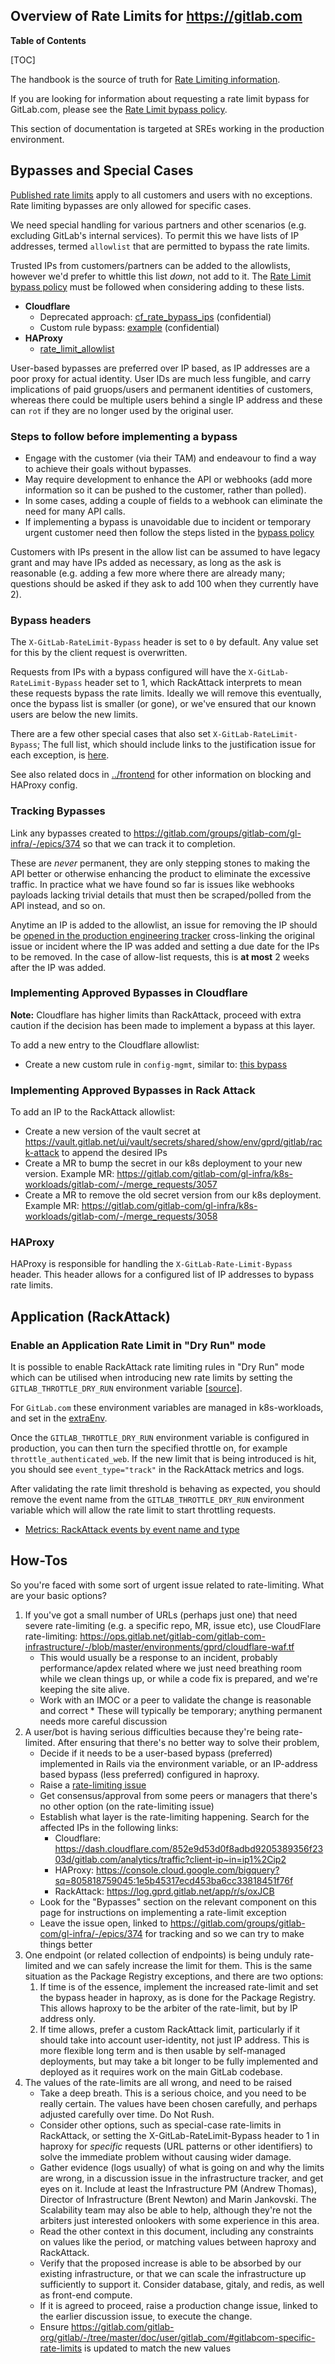 ## Overview of Rate Limits for <https://gitlab.com>

**Table of Contents**

[TOC]

The handbook is the source of truth for [Rate Limiting information](https://handbook.gitlab.com/handbook/engineering/infrastructure/rate-limiting/).

If you are looking for information about requesting a rate limit bypass for GitLab.com, please see the
[Rate Limit bypass policy](https://handbook.gitlab.com/handbook/engineering/infrastructure/rate-limiting/bypass-policy/).

This section of documentation is targeted at SREs working in the production environment.

## Bypasses and Special Cases

[Published rate limits](https://docs.gitlab.com/ee/user/gitlab_com/index.html#gitlabcom-specific-rate-limits) apply to
all customers and users with no exceptions. Rate limiting bypasses are only allowed for specific cases.

We need special handling for various partners and other scenarios (e.g. excluding GitLab's internal services).
To permit this we have lists of IP addresses, termed `allowlist` that are permitted to bypass the rate limits.

Trusted IPs from customers/partners can be added to the allowlists, however we'd prefer to whittle this list _down_,
not add to it. The [Rate Limit bypass policy](https://handbook.gitlab.com/handbook/engineering/infrastructure/rate-limiting/bypass-policy/)
must be followed when considering adding to these lists.

- **Cloudflare**
  - Deprecated approach: [cf_rate_bypass_ips](https://ops.gitlab.net/gitlab-com/gl-infra/config-mgmt/-/blob/main/environments/gprd/cloudflare-rate-limits-waf-and-rules.tf#L12-33) (confidential)
  - Custom rule bypass: [example](https://ops.gitlab.net/gitlab-com/gl-infra/config-mgmt/-/blob/main/environments/gprd/cloudflare-custom-rules.tf#L156) (confidential)
- **HAProxy**
  - [rate_limit_allowlist](https://gitlab.com/gitlab-com/gl-infra/chef-repo/-/blob/master/roles/gprd-base-haproxy-main-config.json?ref_type=heads#L176)

User-based bypasses are preferred over IP based, as IP addresses are a poor proxy for actual identity.
User IDs are much less fungible, and carry implications of paid gruops/users and permanent identities of customers,
whereas there could be multiple users behind a single IP address and these can `rot` if they are no longer used by the
original user.

### Steps to follow before implementing a bypass

- Engage with the customer (via their TAM) and endeavour to find a way to achieve their goals without bypasses.
- May require development to enhance the API or webhooks (add more information so it can be pushed to the customer, rather than polled).
- In some cases, adding a couple of fields to a webhook can eliminate the need for many API calls.
- If implementing a bypass is unavoidable due to incident or temporary urgent customer need then follow the steps listed in the [bypass policy](https://handbook.gitlab.com/handbook/engineering/infrastructure/rate-limiting/bypass-policy/#process-to-request-a-bypass)

Customers with IPs present in the allow list can be assumed to have legacy grant and may have IPs added as necessary,
as long as the ask is reasonable (e.g. adding a few more where there are already many; questions should be asked if they ask
to add 100 when they currently have 2).

### Bypass headers

The `X-GitLab-RateLimit-Bypass` header is set to `0` by default. Any value set for this by the client request is overwritten.

Requests from IPs with a bypass configured will have the `X-GitLab-RateLimit-Bypass` header set to 1, which RackAttack
interprets to mean these requests bypass the rate limits. Ideally we will remove this eventually, once the bypass list
is smaller (or gone), or we've ensured that our known users are below the new limits.

There are a few other special cases that also set `X-GitLab-RateLimit-Bypass`; The full list, which should include links
to the justification issue for each exception, is [here](https://gitlab.com/gitlab-cookbooks/gitlab-haproxy/-/blob/master/templates/default/frontends/https.erb#L49).

See also related docs in [../frontend](../frontend/) for other information on blocking and HAProxy config.

### Tracking Bypasses

Link any bypasses created to <https://gitlab.com/groups/gitlab-com/gl-infra/-/epics/374> so that we can track it to completion.

These are _never_ permanent, they are only stepping stones to making the API better or otherwise enhancing the product to eliminate
the excessive traffic. In practice what we have found so far is issues like webhooks payloads lacking trivial details that
must then be scraped/polled from the API instead, and so on.

Anytime an IP is added to the allowlist, an issue for removing the IP should be [opened in the production engineering tracker](https://gitlab.com/gitlab-com/gl-infra/production-engineering/-/issues/new) cross-linking the original issue or incident where the IP was added and setting a due date for the IPs to be removed. In the case of allow-list requests, this is **at most** 2 weeks after the IP was added.

### Implementing Approved Bypasses in Cloudflare

**Note:** Cloudflare has higher limits than RackAttack, proceed with extra caution if the decision has been made to implement a bypass at this layer.

To add a new entry to the Cloudflare allowlist:

- Create a new custom rule in `config-mgmt`, similar to: [this bypass](https://ops.gitlab.net/gitlab-com/gl-infra/config-mgmt/-/blob/dcf17ff7d43665039167b0f1bde1fc90cb46ba41/environments/gprd/cloudflare-custom-rules.tf#L165-184)

### Implementing Approved Bypasses in Rack Attack

To add an IP to the RackAttack allowlist:

- Create a new version of the vault secret at
  <https://vault.gitlab.net/ui/vault/secrets/shared/show/env/gprd/gitlab/rack-attack>
  to append the desired IPs
- Create a MR to bump the secret in our k8s deployment to your new version. Example MR:
  <https://gitlab.com/gitlab-com/gl-infra/k8s-workloads/gitlab-com/-/merge_requests/3057>
- Create a MR to remove the old secret version from our k8s deployment. Example MR:
  <https://gitlab.com/gitlab-com/gl-infra/k8s-workloads/gitlab-com/-/merge_requests/3058>

### HAProxy

HAProxy is responsible for handling the `X-GitLab-Rate-Limit-Bypass` header. This header allows for a configured list of IP addresses to bypass rate limits.

## Application (RackAttack)

### Enable an Application Rate Limit in "Dry Run" mode

It is possible to enable RackAttack rate limiting rules in "Dry Run" mode
which can be utilised when introducing new rate limits
by setting the `GITLAB_THROTTLE_DRY_RUN` environment variable
[[source](https://docs.gitlab.com/ee/administration/settings/user_and_ip_rate_limits.html#try-out-throttling-settings-before-enforcing-them)].

For `GitLab.com` these environment variables are managed in k8s-workloads,
and set in the [extraEnv](https://gitlab.com/gitlab-com/gl-infra/k8s-workloads/gitlab-com/-/blob/donna/dry-run-authenticated-rate-limits/releases/gitlab/values/gprd.yaml.gotmpl?ref_type=heads#L359).

Once the `GITLAB_THROTTLE_DRY_RUN` environment variable is configured in production,
you can then turn the specified throttle on, for example `throttle_authenticated_web`.
If the new limit that is being introduced is hit,
you should see `event_type="track"` in the RackAttack metrics and logs.

After validating the rate limit threshold is behaving as expected,
you should remove the event name from the `GITLAB_THROTTLE_DRY_RUN` environment variable
which will allow the rate limit to start throttling requests.

- [Metrics: RackAttack events by event name and type](https://dashboards.gitlab.net/goto/XVO2kVvNg?orgId=1)


## How-Tos

So you're faced with some sort of urgent issue related to rate-limiting. What are your basic options?

1. If you've got a small number of URLs (perhaps just one) that need severe rate-limiting (e.g. a specific repo, MR,
   issue etc), use CloudFlare rate-limiting:
   <https://ops.gitlab.net/gitlab-com/gitlab-com-infrastructure/-/blob/master/environments/gprd/cloudflare-waf.tf>
   - This would usually be a response to an incident, probably performance/apdex related where we just need breathing
   room while we clean things up, or while a code fix is prepared, and we're keeping the site alive.
   - Work with an IMOC or a peer to validate the change is reasonable and correct \* These will typically be temporary; anything permanent needs more careful discussion
1. A user/bot is having serious difficulties because they're being rate-limited. After ensuring that
   there's no better way to solve their problem,
   - Decide if it needs to be a user-based bypass (preferred) implemented in Rails via the environment variable, or an
     IP-address based bypass (less preferred) configured in haproxy.
   - Raise a [rate-limiting issue](https://gitlab.com/gitlab-com/gl-infra/reliability/-/issues/new?issuable_template=request-rate-limiting)
   - Get consensus/approval from some peers or managers that there's no other option (on the rate-limiting issue)
   - Establish what layer is the rate-limiting happening. Search for the affected IPs in the following links:
     - Cloudflare: <https://dash.cloudflare.com/852e9d53d0f8adbd9205389356f2303d/gitlab.com/analytics/traffic?client-ip~in=ip1%2Cip2>
     - HAProxy: <https://console.cloud.google.com/bigquery?sq=805818759045:1e5b45317ecd453ba6cc33818451f76f>
     - RackAttack: <https://log.gprd.gitlab.net/app/r/s/oxJCB>
   - Look for the "Bypasses" section on the relevant component on this page for instructions on implementing a rate-limit exception
   - Leave the issue open, linked to <https://gitlab.com/groups/gitlab-com/gl-infra/-/epics/374> for tracking and so we
     can try to make things better
1. One endpoint (or related collection of endpoints) is being unduly rate-limited and we can safely increase the limit for them. This is the same situation as the Package Registry exceptions, and there are two options:
   1. If time is of the essence, implement the increased rate-limit and set the bypass header in haproxy, as is done for the Package Registry. This allows haproxy to be the arbiter of the rate-limit, but by IP address only.
   1. If time allows, prefer a custom RackAttack limit, particularly if it should take into account user-identity, not just IP address. This is more flexible long term and is then usable by self-managed deployments, but may take a bit longer to be fully implemented and deployed as it requires work on the main GitLab codebase.
1. The values of the rate-limits are all wrong, and need to be raised
   - Take a deep breath. This is a serious choice, and you need to be really certain. The values have been chosen
     carefully, and perhaps adjusted carefully over time. Do Not Rush.
   - Consider other options, such as special-case rate-limits in RackAttack, or setting the X-GitLab-RateLimit-Bypass
     header to 1 in haproxy for _specific_ requests (URL patterns or other identifiers) to solve the immediate problem
     without causing wider damage.
   - Gather evidence (logs usually) of what is going on and why the limits are wrong, in a discussion issue in the
     infrastructure tracker, and get eyes on it. Include at least the Infrastructure PM (Andrew Thomas), Director of
     Infrastructure (Brent Newton) and Marin Jankovski. The Scalability team may also be able to help, although they're
     not the arbiters just interested onlookers with some experience in this area.
   - Read the other context in this document, including any constraints on values like the period, or matching values
     between haproxy and RackAttack.
   - Verify that the proposed increase is able to be absorbed by our existing infrastructure, or that we can scale the
     infrastructure up sufficiently to support it. Consider database, gitaly, and redis, as well as front-end compute.
   - If it is agreed to proceed, raise a production change issue, linked to the earlier discussion issue, to execute the
     change.
   - Ensure <https://gitlab.com/gitlab-org/gitlab/-/tree/master/doc/user/gitlab_com/#gitlabcom-specific-rate-limits> is
     updated to match the new values
